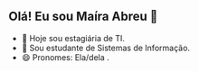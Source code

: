 ## Olá! Eu sou Maíra Abreu 👋


- 🔭 Hoje sou estagiária de TI.
- 🌱 Sou estudante de Sistemas de Informação.
- 😄 Pronomes: Ela/dela .

